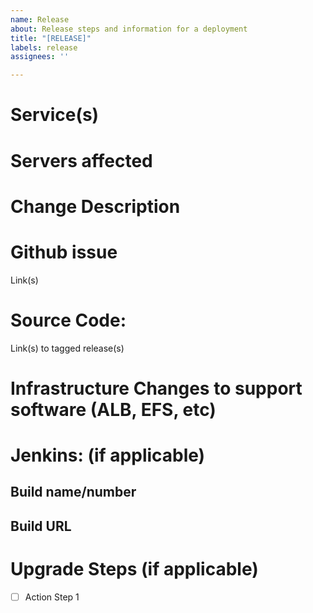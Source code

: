 ```yaml
---
name: Release
about: Release steps and information for a deployment
title: "[RELEASE]"
labels: release
assignees: ''

---
```


# Service(s)

# Servers affected

# Change Description

# Github issue
Link(s)

# Source Code:
Link(s) to tagged release(s)
 
# Infrastructure Changes to support software (ALB, EFS, etc)
 
# Jenkins: (if applicable)
## Build name/number
## Build URL

# Upgrade Steps (if applicable)
- [ ] Action Step 1
